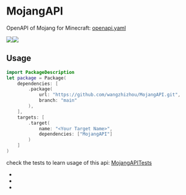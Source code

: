 # MojangAPI

OpenAPI of Mojang for Minecraft: [openapi.yaml](Sources/MojangAPI/openapi.yaml)

[![][swift]][repo][![][platform]][repo]

## Usage

```swift
import PackageDescription
let package = Package(    
    dependencies: [
        .package(
            url: "https://github.com/wangzhizhou/MojangAPI.git",
            branch: "main"
        ),
    ],
    targets: [
        .target(
            name: "<Your Target Name>",
            dependencies: ["MojangAPI"]
        )
    ]
)
```

check the tests to learn usage of this api: [MojangAPITests](Tests/MojangAPITests/MojangAPITests.swift)

- [swift]: <https://img.shields.io/endpoint?url=https%3A%2F%2Fswiftpackageindex.com%2Fapi%2Fpackages%2Fwangzhizhou%2FMojangAPI%2Fbadge%3Ftype%3Dswift-versions>
- [platform]: <https://img.shields.io/endpoint?url=https%3A%2F%2Fswiftpackageindex.com%2Fapi%2Fpackages%2Fwangzhizhou%2FMojangAPI%2Fbadge%3Ftype%3Dplatforms>
- [repo]: <https://swiftpackageindex.com/wangzhizhou/MojangAPI>
